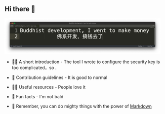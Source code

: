 ## Hi there 👋

![2022-07-06 23.52.23](https://raw.githubusercontent.com/XRSec/.github/main/profile/2022-07-06%2023.52.23.png)

- 🙋‍♀️ A short introduction - The tool I wrote to configure the security key is too complicated，so .

- 🌈 Contribution guidelines - It is good to normal

- 👩‍💻 Useful resources - People love it

- 🍿 Fun facts - I'm not bald

- 🧙 Remember, you can do mighty things with the power of [Markdown](https://docs.github.com/github/writing-on-github/getting-started-with-writing-and-formatting-on-github/basic-writing-and-formatting-syntax)
